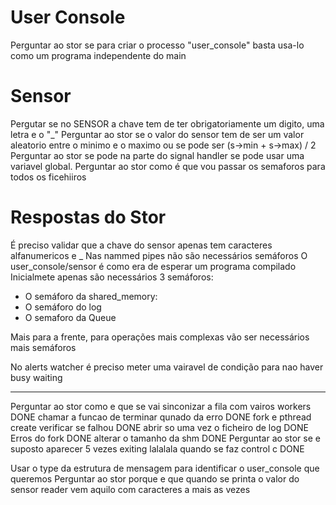 # User Console
Perguntar ao stor se para criar o processo "user_console" basta usa-lo como um programa independente do main

# Sensor
Pergutar se no SENSOR a chave tem de ter obrigatoriamente um digito, uma letra e o "_"
Perguntar ao stor se o valor do sensor tem de ser um valor aleatorio entre o minimo e o maximo ou se pode ser (s->min + s->max) / 2
Perguntar ao stor se pode na parte do signal handler se pode usar uma variavel global.
Perguntar ao stor como é que vou passar os semaforos para todos os ficehiiros




# Respostas do Stor
É preciso validar que a chave do sensor apenas tem caracteres alfanumericos e _
Nas nammed pipes não são necessários semáforos
O user_console/sensor é como era de esperar um programa compilado
Inicialmete apenas são necessários 3 semáforos:

- O semáforo da shared_memory:
- O semáforo do log
- O semaforo da Queue

Mais para a frente, para operações mais complexas vão ser necessários mais semáforos

No alerts watcher é preciso meter uma vairavel de condição para nao haver busy waiting


---------------------------------------------


Perguntar ao stor como e que se vai sinconizar a fila com vairos workers DONE
chamar a funcao de terminar qunado da erro DONE 
fork e pthread create verificar se falhou DONE
abrir so uma vez o ficheiro de log DONE
Erros do fork DONE
alterar o tamanho da shm DONE
Perguntar ao stor se e suposto aparecer 5 vezes exiting lalalala quando se faz control c DONE


Usar o type da estrutura de mensagem para identificar o user_console que queremos
Perguntar ao stor porque e que quando se printa o valor do sensor reader vem aquilo com caracteres a mais as vezes 